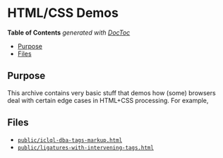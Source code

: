 


# HTML/CSS Demos


<!-- START doctoc generated TOC please keep comment here to allow auto update -->
<!-- DON'T EDIT THIS SECTION, INSTEAD RE-RUN doctoc TO UPDATE -->
**Table of Contents**  *generated with [DocToc](https://github.com/thlorenz/doctoc)*

- [Purpose](#purpose)
- [Files](#files)

<!-- END doctoc generated TOC please keep comment here to allow auto update -->

## Purpose

This archive contains very basic stuff that demos how (some) browsers deal with certain edge cases
in HTML+CSS processing. For example,


## Files

* [`public/iclql-dba-tags-markup.html`](public/iclql-dba-tags-markup.html)
* [`public/ligatures-with-intervening-tags.html`](public/ligatures-with-intervening-tags.html)


